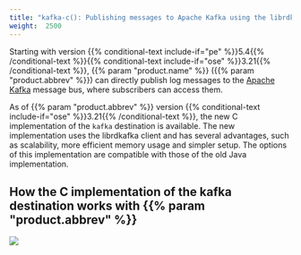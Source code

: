 ```yaml
---
title: "kafka-c(): Publishing messages to Apache Kafka using the librdkafka client (C implementation)"
weight:  2500
---
```

<!-- DISCLAIMER: This file is based on the syslog-ng Open Source Edition documentation https://github.com/balabit/syslog-ng-ose-guides/commit/2f4a52ee61d1ea9ad27cb4f3168b95408fddfdf2 and is used under the terms of The syslog-ng Open Source Edition Documentation License. The file has been modified by Axoflow. -->

Starting with version {{% conditional-text include-if="pe" %}}5.4{{% /conditional-text %}}{{% conditional-text include-if="ose" %}}3.21{{% /conditional-text %}}, {{% param "product.name" %}} ({{% param "product.abbrev" %}}) can directly publish log messages to the [Apache Kafka](http://kafka.apache.org) message bus, where subscribers can access them.

As of {{% param "product.abbrev" %}} version {{% conditional-text include-if="ose" %}}3.21{{% /conditional-text %}}, the new C implementation of the `kafka` destination is available. The new implementation uses the librdkafka client and has several advantages, such as scalability, more efficient memory usage and simpler setup. The options of this implementation are compatible with those of the old Java implementation.

<span id="how-it-works"></span>


## How the C implementation of the kafka destination works with {{% param "product.abbrev" %}}

![](../Images/Figures/fig-kafka-c-implementation.png)

